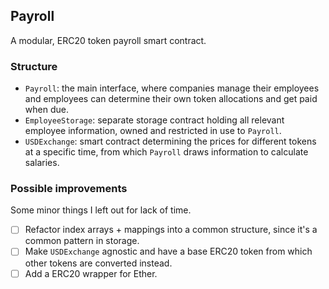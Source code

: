 ## Payroll

A modular, ERC20 token payroll smart contract.

### Structure

- `Payroll`: the main interface, where companies manage their employees and employees can determine their own token allocations and get paid when due.
- `EmployeeStorage`: separate storage contract holding all relevant employee information, owned and restricted in use to `Payroll`.
- `USDExchange`: smart contract determining the prices for different tokens at a specific time, from which `Payroll` draws information to calculate salaries.

### Possible improvements

Some minor things I left out for lack of time.

- [ ] Refactor index arrays + mappings into a common structure, since it's a common pattern in storage.
- [ ] Make `USDExchange` agnostic and have a base ERC20 token from which other tokens are converted instead.
- [ ] Add a ERC20 wrapper for Ether.
